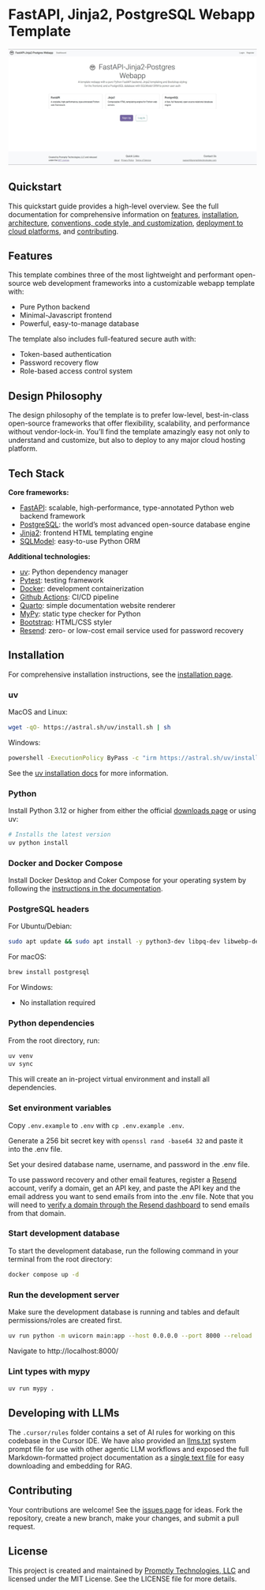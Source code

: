 # FastAPI, Jinja2, PostgreSQL Webapp Template


![Screenshot of homepage](docs/static/screenshot.jpg)

## Quickstart

This quickstart guide provides a high-level overview. See the full
documentation for comprehensive information on
[features](https://promptlytechnologies.com/fastapi-jinja2-postgres-webapp/index.html),
[installation](https://promptlytechnologies.com/fastapi-jinja2-postgres-webapp/docs/installation.html),
[architecture](https://promptlytechnologies.com/fastapi-jinja2-postgres-webapp/docs/architecture.html),
[conventions, code style, and
customization](https://promptlytechnologies.com/fastapi-jinja2-postgres-webapp/docs/customization.html),
[deployment to cloud
platforms](https://promptlytechnologies.com/fastapi-jinja2-postgres-webapp/docs/deployment.html),
and
[contributing](https://promptlytechnologies.com/fastapi-jinja2-postgres-webapp/docs/contributing.html).

## Features

This template combines three of the most lightweight and performant
open-source web development frameworks into a customizable webapp
template with:

- Pure Python backend
- Minimal-Javascript frontend
- Powerful, easy-to-manage database

The template also includes full-featured secure auth with:

- Token-based authentication
- Password recovery flow
- Role-based access control system

## Design Philosophy

The design philosophy of the template is to prefer low-level,
best-in-class open-source frameworks that offer flexibility,
scalability, and performance without vendor-lock-in. You’ll find the
template amazingly easy not only to understand and customize, but also
to deploy to any major cloud hosting platform.

## Tech Stack

**Core frameworks:**

- [FastAPI](https://fastapi.tiangolo.com/): scalable, high-performance,
  type-annotated Python web backend framework
- [PostgreSQL](https://www.postgresql.org/): the world’s most advanced
  open-source database engine
- [Jinja2](https://jinja.palletsprojects.com/en/3.1.x/): frontend HTML
  templating engine
- [SQLModel](https://sqlmodel.tiangolo.com/): easy-to-use Python ORM

**Additional technologies:**

- [uv](https://docs.astral.sh/uv/): Python dependency manager
- [Pytest](https://docs.pytest.org/en/7.4.x/): testing framework
- [Docker](https://www.docker.com/): development containerization
- [Github Actions](https://docs.github.com/en/actions): CI/CD pipeline
- [Quarto](https://quarto.org/docs/): simple documentation website
  renderer
- [MyPy](https://mypy.readthedocs.io/en/stable/): static type checker
  for Python
- [Bootstrap](https://getbootstrap.com/): HTML/CSS styler
- [Resend](https://resend.com/): zero- or low-cost email service used
  for password recovery

## Installation

For comprehensive installation instructions, see the [installation
page](https://promptlytechnologies.com/fastapi-jinja2-postgres-webapp/docs/installation.html).

### uv

MacOS and Linux:

``` bash
wget -qO- https://astral.sh/uv/install.sh | sh
```

Windows:

``` bash
powershell -ExecutionPolicy ByPass -c "irm https://astral.sh/uv/install.ps1 | iex"
```

See the [uv installation
docs](https://docs.astral.sh/uv/getting-started/installation/) for more
information.

### Python

Install Python 3.12 or higher from either the official [downloads
page](https://www.python.org/downloads/) or using uv:

``` bash
# Installs the latest version
uv python install
```

### Docker and Docker Compose

Install Docker Desktop and Coker Compose for your operating system by
following the [instructions in the
documentation](https://docs.docker.com/compose/install/).

### PostgreSQL headers

For Ubuntu/Debian:

``` bash
sudo apt update && sudo apt install -y python3-dev libpq-dev libwebp-dev
```

For macOS:

``` bash
brew install postgresql
```

For Windows:

- No installation required

### Python dependencies

From the root directory, run:

``` bash
uv venv
uv sync
```

This will create an in-project virtual environment and install all
dependencies.

### Set environment variables

Copy `.env.example` to `.env` with `cp .env.example .env`.

Generate a 256 bit secret key with `openssl rand -base64 32` and paste
it into the .env file.

Set your desired database name, username, and password in the .env file.

To use password recovery and other email features, register a
[Resend](https://resend.com/) account, verify a domain, get an API key,
and paste the API key and the email address you want to send emails from
into the .env file. Note that you will need to [verify a domain through
the Resend
dashboard](https://resend.com/docs/dashboard/domains/introduction) to
send emails from that domain.

### Start development database

To start the development database, run the following command in your
terminal from the root directory:

``` bash
docker compose up -d
```

### Run the development server

Make sure the development database is running and tables and default
permissions/roles are created first.

``` bash
uv run python -m uvicorn main:app --host 0.0.0.0 --port 8000 --reload
```

Navigate to http://localhost:8000/

### Lint types with mypy

``` bash
uv run mypy .
```

## Developing with LLMs

The `.cursor/rules` folder contains a set of AI rules for working on
this codebase in the Cursor IDE. We have also provided an
[llms.txt](static/llms.txt) system prompt file for use with other
agentic LLM workflows and exposed the full Markdown-formatted project
documentation as a [single text file](docs/static/documentation.txt) for
easy downloading and embedding for RAG.

## Contributing

Your contributions are welcome! See the [issues
page](https://github.com/promptly-technologies-llc/fastapi-jinja2-postgres-webapp/issues)
for ideas. Fork the repository, create a new branch, make your changes,
and submit a pull request.

## License

This project is created and maintained by [Promptly Technologies,
LLC](https://promptlytechnologies.com/) and licensed under the MIT
License. See the LICENSE file for more details.
